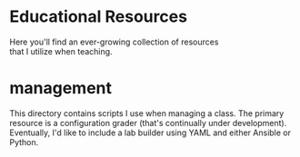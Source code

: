 # Educational Resources

Here you'll find an ever-growing collection of resources  
that I utilize when teaching.

# management

This directory contains scripts I use when managing a class. The primary resource is a configuration grader (that's continually under development). Eventually, I'd like to include a lab builder using YAML and either Ansible or Python.
